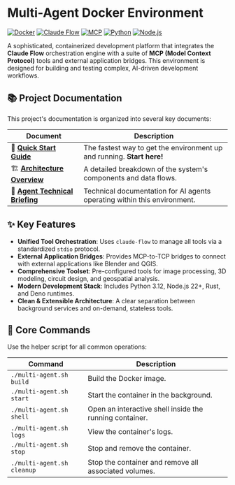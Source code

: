 # Multi-Agent Docker Environment

[![Docker](https://img.shields.io/badge/Docker-2496ED?style=for-the-badge&logo=docker&logoColor=white)](https://www.docker.com/)
[![Claude Flow](https://img.shields.io/badge/Claude_Flow-alpha-purple?style=for-the-badge)](https://github.com/claude-flow/claude-flow)
[![MCP](https://img.shields.io/badge/MCP-Protocol-blue?style=for-the-badge)](https://modelcontextprotocol.io/)
[![Python](https://img.shields.io/badge/Python-3.12-yellow?style=for-the-badge&logo=python)](https://www.python.org/)
[![Node.js](https://img.shields.io/badge/Node.js-22+-green?style=for-the-badge&logo=node.js)](https://nodejs.org/)

A sophisticated, containerized development platform that integrates the **Claude Flow** orchestration engine with a suite of **MCP (Model Context Protocol)** tools and external application bridges. This environment is designed for building and testing complex, AI-driven development workflows.

## 📚 Project Documentation

This project's documentation is organized into several key documents:

| Document | Description |
|---|---|
| 🚀 **[Quick Start Guide](./QUICKSTART.md)** | The fastest way to get the environment up and running. **Start here!** |
| 🏗️ **[Architecture Overview](./ARCHITECTURE.md)** | A detailed breakdown of the system's components and data flows. |
| 🤖 **[Agent Technical Briefing](./AGENT-BRIEFING.md)** | Technical documentation for AI agents operating within this environment. |

## ✨ Key Features

- **Unified Tool Orchestration**: Uses `claude-flow` to manage all tools via a standardized `stdio` protocol.
- **External Application Bridges**: Provides MCP-to-TCP bridges to connect with external applications like Blender and QGIS.
- **Comprehensive Toolset**: Pre-configured tools for image processing, 3D modeling, circuit design, and geospatial analysis.
- **Modern Development Stack**: Includes Python 3.12, Node.js 22+, Rust, and Deno runtimes.
- **Clean & Extensible Architecture**: A clear separation between background services and on-demand, stateless tools.

## 🔧 Core Commands

Use the helper script for all common operations:

| Command | Description |
|---|---|
| `./multi-agent.sh build` | Build the Docker image. |
| `./multi-agent.sh start` | Start the container in the background. |
| `./multi-agent.sh shell` | Open an interactive shell inside the running container. |
| `./multi-agent.sh logs` | View the container's logs. |
| `./multi-agent.sh stop` | Stop and remove the container. |
| `./multi-agent.sh cleanup`| Stop the container and remove all associated volumes. |